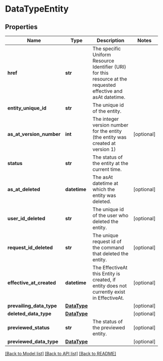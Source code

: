 # DataTypeEntity


## Properties
Name | Type | Description | Notes
------------ | ------------- | ------------- | -------------
**href** | **str** | The specific Uniform Resource Identifier (URI) for this resource at the requested effective and asAt datetime. | 
**entity_unique_id** | **str** | The unique id of the entity. | 
**as_at_version_number** | **int** | The integer version number for the entity (the entity was created at version 1) | [optional] 
**status** | **str** | The status of the entity at the current time. | 
**as_at_deleted** | **datetime** | The asAt datetime at which the entity was deleted. | [optional] 
**user_id_deleted** | **str** | The unique id of the user who deleted the entity. | [optional] 
**request_id_deleted** | **str** | The unique request id of the command that deleted the entity. | [optional] 
**effective_at_created** | **datetime** | The EffectiveAt this Entity is created, if entity does not currently exist in EffectiveAt. | [optional] 
**prevailing_data_type** | [**DataType**](DataType.md) |  | [optional] 
**deleted_data_type** | [**DataType**](DataType.md) |  | [optional] 
**previewed_status** | **str** | The status of the previewed entity. | [optional] 
**previewed_data_type** | [**DataType**](DataType.md) |  | [optional] 

[[Back to Model list]](../README.md#documentation-for-models) [[Back to API list]](../README.md#documentation-for-api-endpoints) [[Back to README]](../README.md)


